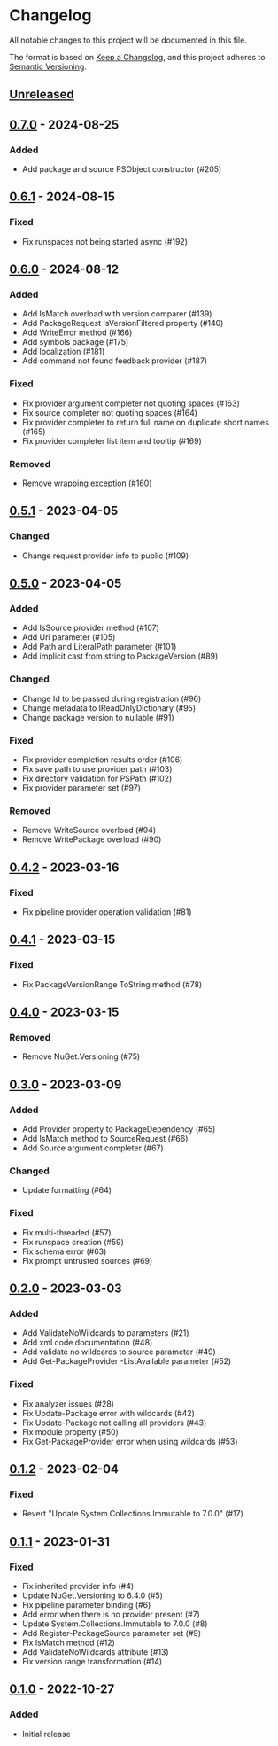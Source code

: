 # Changelog

All notable changes to this project will be documented in this file.

The format is based on [Keep a Changelog][keep-a-changelog],
and this project adheres to [Semantic Versioning][semver].

[keep-a-changelog]: https://keepachangelog.com/en/1.0.0/
[semver]: https://semver.org/spec/v2.0.0.html

## [Unreleased]

## [0.7.0] - 2024-08-25

### Added

- Add package and source PSObject constructor (#205)

## [0.6.1] - 2024-08-15

### Fixed

- Fix runspaces not being started async (#192)

## [0.6.0] - 2024-08-12

### Added

- Add IsMatch overload with version comparer (#139)
- Add PackageRequest IsVersionFiltered property (#140)
- Add WriteError method (#166)
- Add symbols package (#175)
- Add localization (#181)
- Add command not found feedback provider (#187)

### Fixed

- Fix provider argument completer not quoting spaces (#163)
- Fix source completer not quoting spaces (#164)
- Fix provider completer to return full name on duplicate short names (#165)
- Fix provider completer list item and tooltip (#169)

### Removed

- Remove wrapping exception (#160)

## [0.5.1] - 2023-04-05

### Changed

- Change request provider info to public (#109)

## [0.5.0] - 2023-04-05

### Added

- Add IsSource provider method (#107)
- Add Uri parameter (#105)
- Add Path and LiteralPath parameter (#101)
- Add implicit cast from string to PackageVersion (#89)

### Changed

- Change Id to be passed during registration (#96)
- Change metadata to IReadOnlyDictionary (#95)
- Change package version to nullable (#91)

### Fixed

- Fix provider completion results order (#106)
- Fix save path to use provider path (#103)
- Fix directory validation for PSPath (#102)
- Fix provider parameter set (#97)

### Removed

- Remove WriteSource overload (#94)
- Remove WritePackage overload (#90)

## [0.4.2] - 2023-03-16

### Fixed

- Fix pipeline provider operation validation (#81)

## [0.4.1] - 2023-03-15

### Fixed

- Fix PackageVersionRange ToString method (#78)

## [0.4.0] - 2023-03-15

### Removed

- Remove NuGet.Versioning (#75)

## [0.3.0] - 2023-03-09

### Added

- Add Provider property to PackageDependency (#65)
- Add IsMatch method to SourceRequest (#66)
- Add Source argument completer (#67)

### Changed

- Update formatting (#64)

### Fixed

- Fix multi-threaded (#57)
- Fix runspace creation (#59)
- Fix schema error (#63)
- Fix prompt untrusted sources (#69)

## [0.2.0] - 2023-03-03

### Added

- Add ValidateNoWildcards to parameters (#21)
- Add xml code documentation (#48)
- Add validate no wildcards to source parameter (#49)
- Add Get-PackageProvider -ListAvailable parameter (#52)

### Fixed

- Fix analyzer issues (#28)
- Fix Update-Package error with wildcards (#42)
- Fix Update-Package not calling all providers (#43)
- Fix module property (#50)
- Fix Get-PackageProvider error when using wildcards (#53)

## [0.1.2] - 2023-02-04

### Fixed

- Revert "Update System.Collections.Immutable to 7.0.0" (#17)

## [0.1.1] - 2023-01-31

### Fixed

- Fix inherited provider info (#4)
- Update NuGet.Versioning to 6.4.0 (#5)
- Fix pipeline parameter binding (#6)
- Add error when there is no provider present (#7)
- Update System.Collections.Immutable to 7.0.0 (#8)
- Add Register-PackageSource parameter set (#9)
- Fix IsMatch method (#12)
- Add ValidateNoWildcards attribute (#13)
- Fix version range transformation (#14)

## [0.1.0] - 2022-10-27

### Added

- Initial release

[Unreleased]: https://github.com/anypackage/anypackage/compare/v0.7.0...HEAD
[0.7.0]: https://github.com/anypackage/anypackage/releases/tag/v0.7.0
[0.6.1]: https://github.com/anypackage/anypackage/releases/tag/v0.6.1
[0.6.0]: https://github.com/anypackage/anypackage/releases/tag/v0.6.0
[0.5.1]: https://github.com/anypackage/anypackage/releases/tag/v0.5.1
[0.5.0]: https://github.com/anypackage/anypackage/releases/tag/v0.5.0
[0.4.2]: https://github.com/anypackage/anypackage/releases/tag/v0.4.2
[0.4.1]: https://github.com/anypackage/anypackage/releases/tag/v0.4.1
[0.4.0]: https://github.com/anypackage/anypackage/releases/tag/v0.4.0
[0.3.0]: https://github.com/anypackage/anypackage/releases/tag/v0.3.0
[0.2.0]: https://github.com/anypackage/anypackage/releases/tag/v0.2.0
[0.1.2]: https://github.com/anypackage/anypackage/releases/tag/v0.1.2
[0.1.1]: https://github.com/anypackage/anypackage/releases/tag/v0.1.1
[0.1.0]: https://github.com/anypackage/anypackage/releases/tag/v0.1.0

